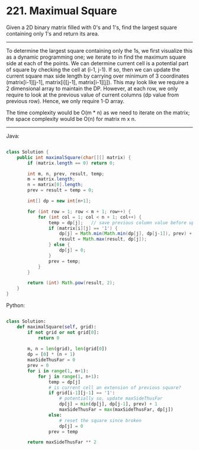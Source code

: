 # 221. Maximual Square

Given a 2D binary matrix filled with 0's and 1's, find the largest square
containing only 1's and return its area.

---

To determine the largest square containing only the 1s, we first visualize this
as a dynamic programming one; we iterate to in find the maximum square side at
each of the points. We can determine current cell is a potential part of square
by checking the cell at (i-1, j-1). If so, then we can update the current
square max side length by carrying over minimum of 3 coordinates
(matrix[i-1][j-1], matrix[i][j-1], matrix[i-1][j]). This may look like we
require a 2 dimensional array to maintain the DP. However, at each row, we only
require to look at the previous value of current columns (dp value from
previous row). Hence, we only require 1-D array.

The time complexity would be O(m * n) as we need to iterate on the matrix; the
space complexity would be O(n) for matrix m x n.

---

Java:

```java

class Solution {
    public int maximalSquare(char[][] matrix) {
        if (matrix.length == 0) return 0;

        int m, n, prev, result, temp;
        m = matrix.length;
        n = matrix[0].length;
        prev = result = temp = 0;

        int[] dp = new int[n+1];

        for (int row = 1; row < m + 1; row++) {
            for (int col = 1; col < n + 1; col++) {
                temp = dp[j];   // save previous column value before update
                if (matrix[i][j] == '1') {
                    dp[j] = Math.min(Math.min(dp[j], dp[j-1]), prev) + 1;
                    result = Math.max(result, dp[j]);
                } else {
                    dp[j] = 0;
                }
                prev = temp;
            }
        }

        return (int) Math.pow(result, 2);
    }
}

```

Python:

```python

class Solution:
    def maximalSquare(self, grid):
        if not grid or not grid[0]:
            return 0
        
        m, n = len(grid), len(grid[0])
        dp = [0] * (n + 1)
        maxSideThusFar = 0
        prev = 0
        for i in range(1, m+1):
            for j in range(1, n+1):
                temp = dp[j]
                # is current cell an extension of previous square?
                if grid[i-1][j-1] == '1':
                    # potentially so, update maxSideThusFar
                    dp[j] = min(dp[j], dp[j-1], prev) + 1
                    maxSideThusFar = max(maxSideThusFar, dp[j])
                else:
                    # reset the square since broken
                    dp[j] = 0
                prev = temp

        return maxSideThusFar ** 2
```
